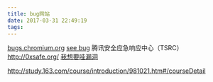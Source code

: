 ```yaml
---
title: bug网站
date: 2017-03-31 22:49:19
tags:
---
```

[bugs.chromium.org](https://bugs.chromium.org/p/project-zero/issues/detail?id=1044)
[see bug]()
腾讯安全应急响应中心（TSRC）
http://0xsafe.org/
[我想要哇漏洞](http://www.fooying.com/i-want-find-vul/)

http://study.163.com/course/introduction/981021.htm#/courseDetail